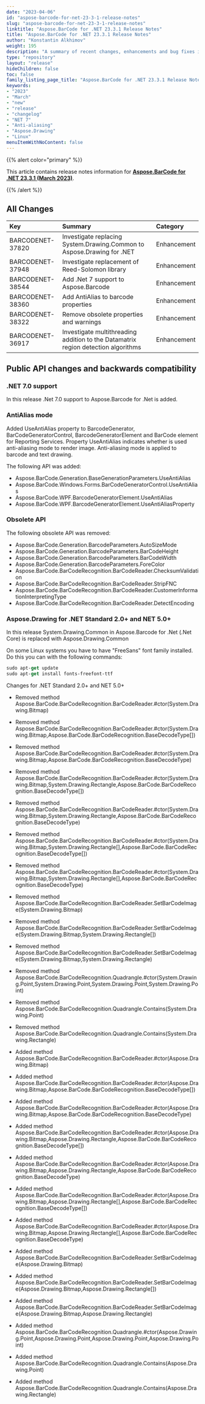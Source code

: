 ```yaml
---
date: "2023-04-06"
id: "aspose-barcode-for-net-23-3-1-release-notes"
slug: "aspose-barcode-for-net-23-3-1-release-notes"
linktitle: "Aspose.BarCode for .NET 23.3.1 Release Notes"
title: "Aspose.BarCode for .NET 23.3.1 Release Notes"
author: "Konstantin Alkhimov"
weight: 195
description: "A summary of recent changes, enhancements and bug fixes in Aspose.BarCode for .NET 23.3.1 (March 2023) release."
type: "repository"
layout: "release"
hideChildren: false
toc: false
family_listing_page_title: "Aspose.BarCode for .NET 23.3.1 Release Notes"
keywords:
- "2023"
- "March"
- "new"
- "release"
- "changelog"
- "NET 7"
- "Anti-aliasing"
- "Aspose.Drawing"
- "Linux"
menuItemWithNoContent: false
---
```


{{% alert color="primary" %}}

This article contains release notes information for [**Aspose.BarCode for .NET 23.3.1 (March 2023)**](https://www.nuget.org/packages/Aspose.BarCode/23.3.1).

{{% /alert %}}
## **All Changes**

|**Key**|**Summary**|**Category**|
| :- | :- | :- |
|BARCODENET-37820|Investigate replacing System.Drawing.Common to Aspose.Drawing for .NET|Enhancement|
|BARCODENET-37948|Investigate replacement of Reed-Solomon library|Enhancement|
|BARCODENET-38544|Add .Net 7 support to Aspose.Barcode|Enhancement|
|BARCODENET-38360|Add AntiAlias to barcode properties|Enhancement|
|BARCODENET-38322|Remove obsolete properties and warnings|Enhancement|
|BARCODENET-36917|Investigate multithreading addition to the Datamatrix region detection algorithms|Enhancement|

## Public API changes and backwards compatibility

### .NET 7.0 support

In this release .Net 7.0 support to Aspose.Barcode for .Net is added.

### AntiAlias mode

Added UseAntiAlias property to BarcodeGenerator, BarCodeGeneratorControl, BarcodeGeneratorElement and BarCode element for Reporting Services. Property UseAntiAlias indicates whether is used anti-aliasing mode to render image. Anti-aliasing mode is applied to barcode and text drawing.

The following API was added:
- Aspose.BarCode.Generation.BaseGenerationParameters.UseAntiAlias
- Aspose.BarCode.Windows.Forms.BarCodeGeneratorControl.UseAntiAlias
- Aspose.BarCode.WPF.BarcodeGeneratorElement.UseAntiAlias
- Aspose.BarCode.WPF.BarcodeGeneratorElement.UseAntiAliasProperty

### Obsolete API

The following obsolete API was removed:
- Aspose.BarCode.Generation.BarcodeParameters.AutoSizeMode
- Aspose.BarCode.Generation.BarcodeParameters.BarCodeHeight
- Aspose.BarCode.Generation.BarcodeParameters.BarCodeWidth
- Aspose.BarCode.Generation.BarcodeParameters.ForeColor
- Aspose.BarCode.BarCodeRecognition.BarCodeReader.ChecksumValidation
- Aspose.BarCode.BarCodeRecognition.BarCodeReader.StripFNC
- Aspose.BarCode.BarCodeRecognition.BarCodeReader.CustomerInformationInterpretingType
- Aspose.BarCode.BarCodeRecognition.BarCodeReader.DetectEncoding

### Aspose.Drawing for .NET Standard 2.0+ and NET 5.0+

In this release System.Drawing.Common in Aspose.Barcode for .Net (.Net Core) is replaced with Aspose.Drawing.Common

On some Linux systems you have to have "FreeSans" font family installed. Do this you can with the following commands:
```ps
sudo apt-get update
sudo apt-get install fonts-freefont-ttf
```

Changes for .NET Standard 2.0+ and NET 5.0+

- Removed method Aspose.BarCode.BarCodeRecognition.BarCodeReader.#ctor(System.Drawing.Bitmap)
- Removed method Aspose.BarCode.BarCodeRecognition.BarCodeReader.#ctor(System.Drawing.Bitmap,Aspose.BarCode.BarCodeRecognition.BaseDecodeType[])
- Removed method Aspose.BarCode.BarCodeRecognition.BarCodeReader.#ctor(System.Drawing.Bitmap,Aspose.BarCode.BarCodeRecognition.BaseDecodeType)
- Removed method Aspose.BarCode.BarCodeRecognition.BarCodeReader.#ctor(System.Drawing.Bitmap,System.Drawing.Rectangle,Aspose.BarCode.BarCodeRecognition.BaseDecodeType[])
- Removed method Aspose.BarCode.BarCodeRecognition.BarCodeReader.#ctor(System.Drawing.Bitmap,System.Drawing.Rectangle,Aspose.BarCode.BarCodeRecognition.BaseDecodeType)
- Removed method Aspose.BarCode.BarCodeRecognition.BarCodeReader.#ctor(System.Drawing.Bitmap,System.Drawing.Rectangle[],Aspose.BarCode.BarCodeRecognition.BaseDecodeType[])
- Removed method Aspose.BarCode.BarCodeRecognition.BarCodeReader.#ctor(System.Drawing.Bitmap,System.Drawing.Rectangle[],Aspose.BarCode.BarCodeRecognition.BaseDecodeType)
- Removed method Aspose.BarCode.BarCodeRecognition.BarCodeReader.SetBarCodeImage(System.Drawing.Bitmap)
- Removed method Aspose.BarCode.BarCodeRecognition.BarCodeReader.SetBarCodeImage(System.Drawing.Bitmap,System.Drawing.Rectangle[])
- Removed method Aspose.BarCode.BarCodeRecognition.BarCodeReader.SetBarCodeImage(System.Drawing.Bitmap,System.Drawing.Rectangle)
- Removed method Aspose.BarCode.BarCodeRecognition.Quadrangle.#ctor(System.Drawing.Point,System.Drawing.Point,System.Drawing.Point,System.Drawing.Point)
- Removed method Aspose.BarCode.BarCodeRecognition.Quadrangle.Contains(System.Drawing.Point)
- Removed method Aspose.BarCode.BarCodeRecognition.Quadrangle.Contains(System.Drawing.Rectangle)

- Added method Aspose.BarCode.BarCodeRecognition.BarCodeReader.#ctor(Aspose.Drawing.Bitmap)
- Added method Aspose.BarCode.BarCodeRecognition.BarCodeReader.#ctor(Aspose.Drawing.Bitmap,Aspose.BarCode.BarCodeRecognition.BaseDecodeType[])
- Added method Aspose.BarCode.BarCodeRecognition.BarCodeReader.#ctor(Aspose.Drawing.Bitmap,Aspose.BarCode.BarCodeRecognition.BaseDecodeType)
- Added method Aspose.BarCode.BarCodeRecognition.BarCodeReader.#ctor(Aspose.Drawing.Bitmap,Aspose.Drawing.Rectangle,Aspose.BarCode.BarCodeRecognition.BaseDecodeType[])
- Added method Aspose.BarCode.BarCodeRecognition.BarCodeReader.#ctor(Aspose.Drawing.Bitmap,Aspose.Drawing.Rectangle,Aspose.BarCode.BarCodeRecognition.BaseDecodeType)
- Added method Aspose.BarCode.BarCodeRecognition.BarCodeReader.#ctor(Aspose.Drawing.Bitmap,Aspose.Drawing.Rectangle[],Aspose.BarCode.BarCodeRecognition.BaseDecodeType[])
- Added method Aspose.BarCode.BarCodeRecognition.BarCodeReader.#ctor(Aspose.Drawing.Bitmap,Aspose.Drawing.Rectangle[],Aspose.BarCode.BarCodeRecognition.BaseDecodeType)
- Added method Aspose.BarCode.BarCodeRecognition.BarCodeReader.SetBarCodeImage(Aspose.Drawing.Bitmap)
- Added method Aspose.BarCode.BarCodeRecognition.BarCodeReader.SetBarCodeImage(Aspose.Drawing.Bitmap,Aspose.Drawing.Rectangle[])
- Added method Aspose.BarCode.BarCodeRecognition.BarCodeReader.SetBarCodeImage(Aspose.Drawing.Bitmap,Aspose.Drawing.Rectangle)
- Added method Aspose.BarCode.BarCodeRecognition.Quadrangle.#ctor(Aspose.Drawing.Point,Aspose.Drawing.Point,Aspose.Drawing.Point,Aspose.Drawing.Point)
- Added method Aspose.BarCode.BarCodeRecognition.Quadrangle.Contains(Aspose.Drawing.Point)
- Added method Aspose.BarCode.BarCodeRecognition.Quadrangle.Contains(Aspose.Drawing.Rectangle)
